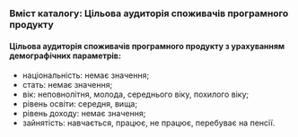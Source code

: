 ### Вміст каталогу: Цільова аудиторія споживачів програмного продукту

#### Цільова аудиторія споживачів програмного продукту з урахуванням демографічних параметрів:
 - національність: немає значення;
 - стать: немає значення;
 - вік: неповнолітня, молода, середнього віку, похилого віку;
 - рівень освіти: середня, вища;
 - рівень доходу: немає значення;
 - зайнятість: навчається, працює, не працює, перебуває на пенсії.
